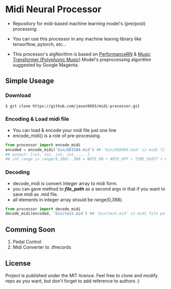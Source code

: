 # Midi Neural Processor

* Repository for midi-based machine learning model's {pre/post} processing.
* You can use this processor in any machine learnig library like tensorflow, pytorch, etc...

* This processor's algNorithm is based on [PerformanceRN](https://magenta.tensorflow.org/performance-rnn) & [Music Transformer (Polyphonic Music)](https://arxiv.org/abs/1809.04281) Model's preprocessing algorithm suggested by Google Magenta.



## Simple Useage

### Download

```bash
$ git clone https://github.com/jason9693/midi-processor.git
```

### Encoding & Load midi file

* You can load & encode your midi file just one line
* encode_midi() is a role of pre-processing.

```python
from processor import encode_midi
encoded = encode_midi('bin/ADIG04.mid') ## 'bin/AIDG04.mid' is midi file path.
## output: [int, int, int, int, ... ].
## int range is range(0,388). 388 = NOTE_ON + NOTE_OFF + TIME_SHIFT + VELOCITY 
```

### Decoding

* decode_midi is convert integer array to midi form.
* you can gave method to ***file_path*** as a second args in that if you want to save midi as .mid file. 
* all elements in integer array should be range(0,388). 

```python
from processor import decode_midi
decode_midi(encoded, 'bin/test.mid') ## 'bin/test.mid' is midi file path.
```



## Comming Soon

1. Pedal Control
2. Midi Converter to .tfrecords



## License

Project is published under the MIT licence. Feel free to clone and modify repo as you want, but don't forget to add reference to authors :)

 